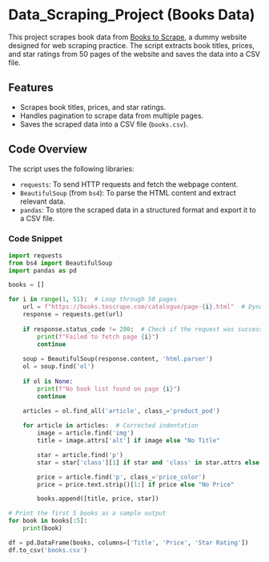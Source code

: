 # Data_Scraping_Project (Books Data)

This project scrapes book data from [Books to Scrape](https://books.toscrape.com/), a dummy website designed for web scraping practice. The script extracts book titles, prices, and star ratings from 50 pages of the website and saves the data into a CSV file.

## Features
- Scrapes book titles, prices, and star ratings.
- Handles pagination to scrape data from multiple pages.
- Saves the scraped data into a CSV file (`books.csv`).

## Code Overview

The script uses the following libraries:
- `requests`: To send HTTP requests and fetch the webpage content.
- `BeautifulSoup` (from `bs4`): To parse the HTML content and extract relevant data.
- `pandas`: To store the scraped data in a structured format and export it to a CSV file.

### Code Snippet
```python
import requests
from bs4 import BeautifulSoup
import pandas as pd

books = []

for i in range(1, 51):  # Loop through 50 pages
    url = f"https://books.toscrape.com/catalogue/page-{i}.html"  # Dynamically update the URL
    response = requests.get(url)
    
    if response.status_code != 200:  # Check if the request was successful
        print(f"Failed to fetch page {i}")
        continue
    
    soup = BeautifulSoup(response.content, 'html.parser')
    ol = soup.find('ol')
    
    if ol is None:
        print(f"No book list found on page {i}")
        continue
    
    articles = ol.find_all('article', class_='product_pod')

    for article in articles:  # Corrected indentation
        image = article.find('img')
        title = image.attrs['alt'] if image else "No Title"

        star = article.find('p')
        star = star['class'][1] if star and 'class' in star.attrs else "No Rating"

        price = article.find('p', class_='price_color')
        price = price.text.strip()[1:] if price else "No Price"

        books.append([title, price, star])

# Print the first 5 books as a sample output
for book in books[:5]:
    print(book)

df = pd.DataFrame(books, columns=['Title', 'Price', 'Star Rating']) 
df.to_csv('books.csv')
